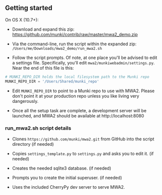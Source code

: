 ## Getting started

On OS X (10.7+):

*   Download and expand this zip:    
    https://github.com/munki/contrib/raw/master/mwa2_demo.zip

*   Via the command-line, run the script within the expanded zip:
    `/Users/me/Downloads/mwa2_demo/run_mwa2.sh`

*   Follow the script prompts. Of note, at one place you'll be advised to edit a settings file. Specifically, you'll edit `mwa2/munkiwebadmin/settings.py`. Near the end of this file is this:

```python
# MUNKI_REPO_DIR holds the local filesystem path to the Munki repo
MUNKI_REPO_DIR = '/Users/Shared/munki_repo'
```

*   Edit `MUNKI_REPO_DIR` to point to a Munki repo to use with MWA2. Please don't point it at your production repo unless you like living very dangerously.

*   Once all the setup task are complete, a development server will be launched, and MWA2 should be available at http://localhost:8080

### run_mwa2.sh script details

*   Clones `https://github.com/munki/mwa2.git` from GitHub into the script directory (if needed)

*   Copies `settings_template.py` to `settings.py` and asks you to edit it. (if needed)

*   Creates the needed sqlite3 database. (if needed)

*   Prompts you to create the initial superuser. (if needed)

*   Uses the included CherryPy dev server to serve MWA2.


    